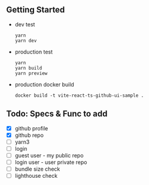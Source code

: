 ## Getting Started
- dev test
    ```agsl
    yarn
    yarn dev
    ```
- production test
    ```agsl
    yarn
    yarn build
    yarn preview 
    ```
- production docker build
    ```agsl
    docker build -t vite-react-ts-github-ui-sample .
    ```


## Todo: Specs & Func to add 
- [x] github profile
- [x] github repo
- [ ] yarn3
- [ ] login
- [ ] guest user - my public repo
- [ ] login user - user private repo
- [ ] bundle size check
- [ ] lighthouse check